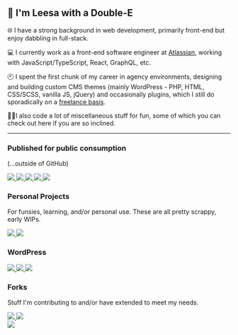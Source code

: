 ## 👋 I'm Leesa with a Double-E



🌐&nbsp;I have a strong background in web development, primarily front-end but enjoy dabbling in full-stack.

:computer: I currently work as a front-end software engineer at [Atlassian](https://www.atlassian.com/company/careers), working with JavaScript/TypeScript, React, GraphQL, etc.

:clock10: I spent the first chunk of my career in agency environments, designing and building custom CMS themes (mainly
WordPress - PHP, HTML, CSS/SCSS, vanilla JS, jQuery) and occasionally plugins, which I still do sporadically on
a [freelance basis](https://www.doubleedesign.com.au).

👩‍💻I also code a lot of miscellaneous stuff for fun, some of which you can check out here if you are so inclined. 

---

### Published for public consumption
(...outside of GitHub)

<div>
    <a href="https://www.github.com/doubleedesign/animate-into-view">
      <img src="https://github-readme-stats-doubleedesign.vercel.app/api/pin/?username=doubleedesign&repo=animate-into-view" />
    </a>
    <a href="https://www.github.com/doubleedesign/styled-media-queries">
      <img src="https://github-readme-stats-doubleedesign.vercel.app/api/pin/?username=doubleedesign&repo=styled-media-queries" />
    </a>
    <a href="https://www.github.com/doubleedesign/type-checker">
      <img src="https://github-readme-stats-doubleedesign.vercel.app/api/pin/?username=doubleedesign&repo=type-checker" />
    </a>
    <a href="https://www.github.com/doubleedesign/generate-vue-cli">
      <img src="https://github-readme-stats-doubleedesign.vercel.app/api/pin/?username=doubleedesign&repo=generate-vue-cli" />
    </a>
    <a href="https://www.github.com/doubleedesign/friends-ipsum">
      <img src="https://github-readme-stats-doubleedesign.vercel.app/api/pin/?username=doubleedesign&repo=friends-ipsum" />
    </a>
</div>

### Personal Projects

For funsies, learning, and/or personal use. These are all pretty scrappy, early WIPs.
<div>
    <a href="https://github.com/doubleedesign/fey-factor">
        <img src="https://github-readme-stats-doubleedesign.vercel.app/api/pin/?username=doubleedesign&repo=fey-factor&v=2" />
    </a> 
    <a href="https://github.com/doubleedesign/nuxt-markdown-portfolio">
        <img src="https://github-readme-stats-doubleedesign.vercel.app/api/pin/?username=doubleedesign&repo=nuxt-markdown-portfolio&v=2" />
    </a>
</div>

### WordPress

<div>
<a href="https://github.com/doubleedesign/doublee-wordpress-starterkit">
    <img src="https://github-readme-stats-doubleedesign.vercel.app/api/pin/?username=doubleedesign&repo=doublee-wordpress-starterkit" />
</a>
<a href="https://github.com/doubleedesign/doublee-base-plugin">
  <img src="https://github-readme-stats-doubleedesign.vercel.app/api/pin/?username=doubleedesign&repo=doublee-base-plugin" />
</a>
<a href="https://github.com/doubleedesign/doublee-breadcrumbs">
  <img src="https://github-readme-stats-doubleedesign.vercel.app/api/pin/?username=doubleedesign&repo=doublee-breadcrumbs" />
</a>
</div>

### Forks

Stuff I'm contributing to and/or have extended to meet my needs.
<div>
<a href="https://github.com/doubleedesign/generate-react-cli">
  <img src="https://github-readme-stats-doubleedesign.vercel.app/api/pin/?username=doubleedesign&repo=generate-react-cli" />
</a>
  <a href="https://github.com/doubleedesign/Hover.scss">
  <img src="https://github-readme-stats-doubleedesign.vercel.app/api/pin/?username=doubleedesign&repo=Hover.scss" />
</a>
</div>
<div>
  <a href="https://github.com/doubleedesign/lifxware">
    <img src="https://github-readme-stats-doubleedesign.vercel.app/api/pin/?username=doubleedesign&repo=lifxware" />
  </a>
</div>
